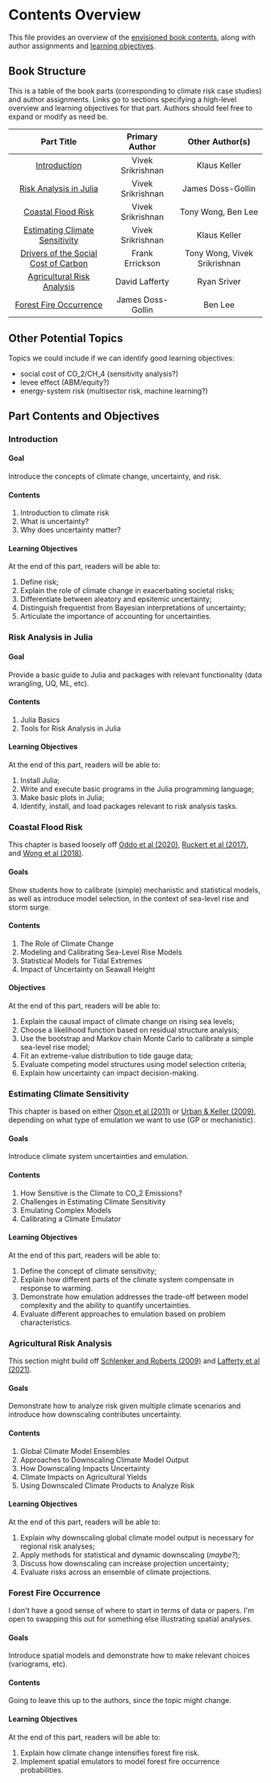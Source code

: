 # Contents Overview

This file provides an overview of the [envisioned book contents](#book-structure), along with author assignments and [learning objectives](#part-contents-and-objectives).

## Book Structure

This is a table of the book parts (corresponding to climate risk case studies) and author assignments. Links go to sections specifying a high-level overview and learning objectives for that part. Authors should feel free to expand or modify as need be.

| Part Title | Primary Author | Other Author(s) |
|    :--:    |      :--:      |       :--:      |
| [Introduction](#introduction) | Vivek Srikrishnan | Klaus Keller |
| [Risk Analysis in Julia](#risk-analysis-in-julia) | Vivek Srikrishnan | James Doss-Gollin |
| [Coastal Flood Risk](#coastal-flood-risk) | Vivek Srikrishnan | Tony Wong, Ben Lee |
| [Estimating Climate Sensitivity](#estimating-climate-sensitivity) | Vivek Srikrishnan | Klaus Keller |
| [Drivers of the Social Cost of Carbon](#drivers-of-the-social-cost-of-carbon) | Frank Errickson | Tony Wong, Vivek Srikrishnan |
| [Agricultural Risk Analysis](#agricultural-risk-analysis) | David Lafferty | Ryan Sriver |
| [Forest Fire Occurrence](#forest-fire-occurrence) | James Doss-Gollin | Ben Lee |


## Other Potential Topics

Topics we could include if we can identify good learning objectives:

* social cost of CO_2/CH_4 (sensitivity analysis?)
* levee effect (ABM/equity?)
* energy-system risk (multisector risk, machine learning?)

## Part Contents and Objectives

### Introduction

#### Goal

Introduce the concepts of climate change, uncertainty, and risk.

#### Contents

1. Introduction to climate risk
2. What is uncertainty?
3. Why does uncertainty matter?

#### Learning Objectives

At the end of this part, readers will be able to:

1. Define risk;
2. Explain the role of climate change in exacerbating societal risks;
3. Differentiate between aleatory and epsitemic uncertainty;
4. Distinguish frequentist from Bayesian interpretations of uncertainty;
5. Articulate the importance of accounting for uncertainties.

### Risk Analysis in Julia

#### Goal

Provide a basic guide to Julia and packages with relevant functionality (data wrangling, UQ, ML, etc).

#### Contents

1. Julia Basics
2. Tools for Risk Analysis in Julia

#### Learning Objectives

At the end of this part, readers will be able to:

1. Install Julia;
2. Write and execute basic programs in the Julia programming language;
3. Make basic plots in Julia;
4. Identify, install, and load packages relevant to risk analysis tasks.

### Coastal Flood Risk

This chapter is based loosely off [Oddo et al (2020)](https://onlinelibrary.wiley.com/doi/10.1111/risa.12888), [Ruckert et al (2017)](http://link.springer.com/10.1007/s10584-016-1858-z), and [Wong et al (2018)](https://iopscience.iop.org/article/10.1088/1748-9326/aacb3d).

#### Goals

Show students how to calibrate (simple) mechanistic and statistical models, as well as introduce model selection, in the context of sea-level rise and storm surge.

#### Contents

1. The Role of Climate Change
2. Modeling and Calibrating Sea-Level Rise Models
3. Statistical Models for Tidal Extremes
4. Impact of Uncertainty on Seawall Height

#### Objectives

At the end of this part, readers will be able to:

1. Explain the causal impact of climate change on rising sea levels;
2. Choose a likelihood function based on residual structure analysis;
3. Use the bootstrap and Markov chain Monte Carlo to calibrate a simple sea-level rise model;
4. Fit an extreme-value distribution to tide gauge data;
5. Evaluate competing model structures using model selection criteria;
6. Explain how uncertainty can impact decision-making.

### Estimating Climate Sensitivity

This chapter is based on either [Olson et al (2011)](https://agupubs.onlinelibrary.wiley.com/doi/full/10.1029/2011JD016620) or [Urban & Keller (2009)](https://www.tandfonline.com/doi/abs/10.1111/j.1600-0870.2010.00471.x), depending on what type of emulation we want to use (GP or mechanistic).

#### Goals

Introduce climate system uncertainties and emulation.

#### Contents

1. How Sensitive is the Climate to CO_2 Emissions?
2. Challenges in Estimating Climate Sensitivity
3. Emulating Complex Models
4. Calibrating a Climate Emulator

#### Learning Objectives

At the end of this part, readers will be able to:

1. Define the concept of climate sensitivity;
2. Explain how different parts of the climate system compensate in response to warming.
3. Demonstrate how emulation addresses the trade-off between model complexity and the ability to quantify uncertainties.
4. Evaluate different approaches to emulation based on problem characteristics.

### Agricultural Risk Analysis

This section might build off [Schlenker and Roberts (2009)](https://www.pnas.org/doi/full/10.1073/pnas.0906865106) and [Lafferty et al (2021)](https://www.nature.com/articles/s43247-021-00266-9).

#### Goals

Demonstrate how to analyze risk given multiple climate scenarios and introduce how downscaling contributes uncertainty.

#### Contents

1. Global Climate Model Ensembles
2. Approaches to Downscaling Climate Model Output
3. How Downscaling Impacts Uncertainty
4. Climate Impacts on Agricultural Yields
5. Using Downscaled Climate Products to Analyze Risk

#### Learning Objectives

At the end of this part, readers will be able to:

1. Explain why downscaling global climate model output is necessary for regional risk analyses;
2. Apply methods for statistical and dynamic downscaling (*maybe?*);
3. Discuss how downscaling can increase projection uncertainty;
4. Evaluate risks across an ensemble of climate projections.

### Forest Fire Occurrence

I don't have a good sense of where to start in terms of data or papers. I'm open to swapping this out for something else illustrating spatial analyses.

#### Goals

Introduce spatial models and demonstrate how to make relevant choices (variograms, etc).

#### Contents

Going to leave this up to the authors, since the topic might change.

#### Learning Objectives

At the end of this part, readers will be able to:

1. Explain how climate change intensifies forest fire risk.
2. Implement spatial emulators to model forest fire occurrence probabilities.
